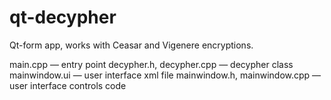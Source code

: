 # qt-decypher
Qt-form app, works with Ceasar and Vigenere encryptions.

main.cpp — entry point
decypher.h, decypher.cpp — decypher class
mainwindow.ui — user interface xml file
mainwindow.h, mainwindow.cpp — user interface controls code
